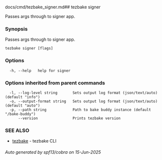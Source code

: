 docs/cmd/tezbake_signer.md## tezbake signer

Passes args through to signer app.

### Synopsis

Passes args through to signer app.

```
tezbake signer [flags]
```

### Options

```
  -h, --help   help for signer
```

### Options inherited from parent commands

```
  -l, --log-level string       Sets output log format (json/text/auto) (default "info")
  -o, --output-format string   Sets output log format (json/text/auto) (default "auto")
  -p, --path string            Path to bake buddy instance (default "/bake-buddy")
      --version                Prints tezbake version
```

### SEE ALSO

* [tezbake](/tezbake/reference/cmd/tezbake)	 - tezbake CLI

###### Auto generated by spf13/cobra on 15-Jun-2025
